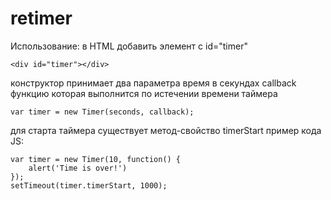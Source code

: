 # retimer
Использование:
в HTML добавить элемент с id="timer"

```
<div id="timer"></div>
```

конструктор принимает два параметра
время в секундах
callback функцию которая выполнится по истечении времени таймера

```
var timer = new Timer(seconds, callback);
```

 для старта таймера существует метод-свойство timerStart
 пример кода JS:
 
```
var timer = new Timer(10, function() {
    alert('Time is over!')
});
setTimeout(timer.timerStart, 1000);
```
